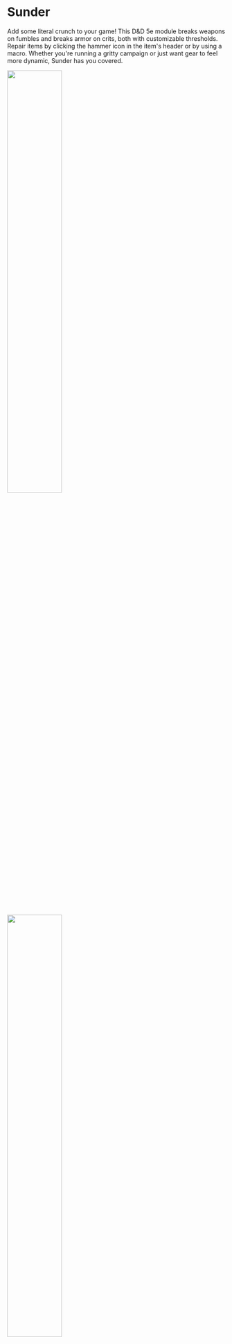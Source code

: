 # Sunder
Add some literal crunch to your game! This D&D 5e module breaks weapons on fumbles and breaks armor on crits, both with customizable thresholds. Repair items by clicking the hammer icon in the item's header or by using a macro. Whether you're running a gritty campaign or just want gear to feel more dynamic, Sunder has you covered.


<img src="https://github.com/user-attachments/assets/7416cf01-a9c7-4ec3-906c-14ebe6030b1b" alt="" width="50%">
<img src="https://github.com/user-attachments/assets/a039fe07-a350-474b-b3ea-0b93f4ba6fd5" alt="" width="50%">
<img src="https://github.com/user-attachments/assets/e45f4d6d-bdd7-4720-8325-3f89e78a20cf" alt="" width="50%">
<img src="https://github.com/user-attachments/assets/9559dc3f-d5c8-4b99-ad03-58945b81cae7" alt="" width="50%">
<img src="https://github.com/user-attachments/assets/ad008479-0427-4bc7-86bc-a14a9310f4ad" alt="" width="50%">


## Features
- **Breakage Mechanics**: Triggers weapon breakage on low rolls and armor/shield breakage on high rolls with configurable thresholds. You can enable or disable either feature
- **Two-Stage Breakage**: Items transition from Undamaged → Damaged → Broken). Durability decrements by 1 per hit until reaching 0. At durability 0, the item is broken
- **Durability Tracking**: Assigns durability based on item rarity, reducing it on failed breakage rolls
- **Heavy Weapon Bonus**: Adds a configurable bonus to breakage rolls for heavy weapons
- **Repair System**: Adds a "Repair" button to item sheets (GM-only), with costs based on a percentage of the original price, doubled for broken items, and deducts gold from PCs if available
- **Penalties**: Applies attack roll penalties to damaged/broken weapons and AC penalties to damaged/broken armor, doubling for broken states
- **Audio Feedback**: Plays customizable sounds for breakage attempts, successes, and failures
- **Localization**: Fully supports translations through en.json
- **UI Enhancements**: Breakage popup with item preview and color-coded status (orange for Damaged)
- **Targeting Logic**: Prioritizes shields, skips broken items, and supports both vanilla D&D 5e and MIDI QOL workflows. Defender rolls breakage checks to resist sundering on high rolls
- **Macro Included**: Bundles a "Repair Macro" for quick breakage or repair actions on selected tokens
